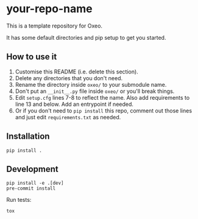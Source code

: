 # your-repo-name
This is a template repository for Oxeo.

It has some default directories and pip setup to get you started.

## How to use it
1. Customise this README (i.e. delete this section).
2. Delete any directories that you don't need.
3. Rename the directory inside `oxeo/` to your submodule name.
4. Don't put an `__init__.py` file inside `oxeo/` or you'll break things.
5. Edit `setup.cfg` lines 7-8 to reflect the name. Also add requirements to line 13 and below. Add an entrypoint if needed.
6. Or if you don't need to `pip install` this repo, comment out those lines and just edit `requirements.txt` as needed.

## Installation
```
pip install .
```

## Development
```
pip install -e .[dev]
pre-commit install
```

Run tests:
```
tox
```
